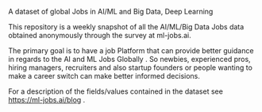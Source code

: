 A dataset of global Jobs in AI/ML and Big Data, Deep Learning

This repository is a weekly snapshot of all the AI/ML/Big Data Jobs data obtained anonymously through the survey at ml-jobs.ai.

The primary goal is to have a job Platform that can provide better guidance in regards to the AI and ML Jobs Globally . So newbies, experienced pros, hiring managers, recruiters and also startup founders or people wanting to make a career switch can make better informed decisions.

For a description of the fields/values contained in the dataset see https://ml-jobs.ai/blog .
